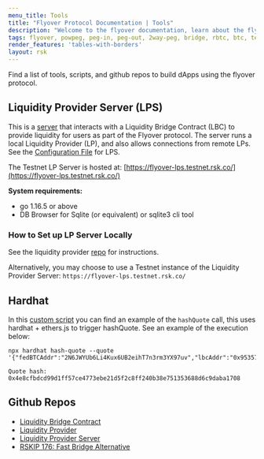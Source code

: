 ```yaml
---
menu_title: Tools
title: "Flyover Protocol Documentation | Tools"
description: "Welcome to the flyover documentation, learn about the flyover architecture, how to get started and integrate the flyover protocol into your project."
tags: flyover, powpeg, peg-in, peg-out, 2way-peg, bridge, rbtc, btc, testnet, mainnet, guide, setup, integrate, use
render_features: 'tables-with-borders'
layout: rsk
---
```


Find a list of tools, scripts, and github repos to build dApps using the flyover protocol.

## Liquidity Provider Server (LPS)

This is a [server](https://github.com/rsksmart/liquidity-provider-server) that interacts with a Liquidity Bridge Contract (LBC) to provide liquidity for users as part of the Flyover protocol. The server runs a local Liquidity Provider (LP), and also allows connections from remote LPs. See the [Configuration File](https://github.com/rsksmart/liquidity-provider-server#configuration) for LPS.

The Testnet LP Server is hosted at:
[https://flyover-lps.testnet.rsk.co/](https://flyover-lps.testnet.rsk.co/)

**System requirements:**
- go 1.16.5 or above
- DB Browser for Sqlite (or equivalent) or sqlite3 cli tool

### How to Set up LP Server Locally

See the liquidity provider [repo](https://github.com/rsksmart/liquidity-provider-server) for instructions.

Alternatively, you may choose to use a Testnet instance of the Liquidity Provider Server: `https://flyover-lps.testnet.rsk.co/`

## Hardhat

In this [custom script](https://github.com/Vovchyk/lbc-utils/blob/3662afed437c30ec7cd2b259247e4ed91db1442b/hardhat.config.ts#L26-L35) you can find an example of the `hashQuote` call, this uses hardhat + ethers.js to trigger hashQuote. See an example of the execution below:

```shell
npx hardhat hash-quote --quote 
'{"fedBTCAddr":"2N6JWYUb6Li4Kux6UB2eihT7n3rm3YX97uv","lbcAddr":"0x95357AE436F74E87d54f9Da6CC5fB88d91044bc3","lpRSKAddr":"0xd053b9B695BEb7104deEa56773197F05AD03E4e0","btcRefundAddr":"mnYcQxCZBbmLzNfE9BhV7E8E2u7amdz5y6","rskRefundAddr":"0x20E75e7287763de60851Ed020089ABf17a1e9a4d","lpBTCAddr":"mnYcQxCZBbmLzNfE9BhV7E8E2u7amdz5y6","callFee":1985872901000,"penaltyFee":1000000,"contractAddr":"0xa7047857679889B59fe01f6EFD01D074ab2bc2BF","data":"0xeb159db5000000000000000000000000caa520afa3c8ec7ce85bfca5a62f36159c73faa5000000000000000000000000e66fc9900e017c837f2f54fe3958f98f36064c11","gasLimit":3000000,"nonce":8863518911232213897,"value":50000000000000000,"agreementTimestamp":1659431697,"timeForDeposit":3600,"callTime":7200,"confirmations":2,"callOnRegister":false}'

Quote hash:  0x4e8cfbdcd99d1ff57ce4773ebe21d5f2c8ff240b38e751353688d6c9daba1708
```

## Github Repos

- [Liquidity Bridge Contract](https://github.com/rsksmart/liquidity-bridge-contract)
- [Liquidity Provider](https://github.com/rsksmart/liquidity-provider)
- [Liquidity Provider Server](https://github.com/rsksmart/liquidity-provider-server)
- [RSKIP 176: Fast Bridge Alternative](https://github.com/rsksmart/RSKIPs/pull/176/files)